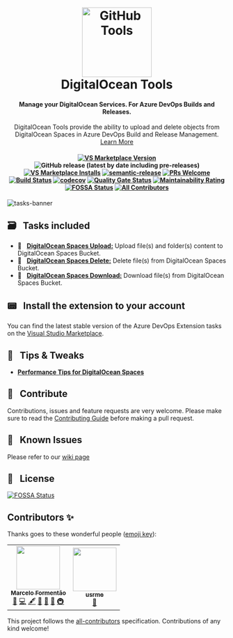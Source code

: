 <h1 align="center">
<a href="https://github.com/marceloavf/digitalocean-tools-vsts/"><img src="https://github.com/marceloavf/digitalocean-tools-vsts/blob/master/Extension/images/icon512.png" alt="GitHub Tools" width="160"></a>
<br>
DigitalOcean Tools
<br>
</h1>

<h4 align="center">Manage your DigitalOcean Services. For Azure DevOps Builds and Releases.</h4>

<p align="center">DigitalOcean Tools provide the ability to upload and delete objects from DigitalOcean Spaces in Azure DevOps Build and Release Management. <a href="https://github.com/marceloavf/digitalocean-tools-vsts/wiki">Learn More</a></p>

<h4 align="center">

 [![VS Marketplace Version](https://vsmarketplacebadge.apphb.com/version-short/marcelo-formentao.digitalocean-tools.svg?label=Production&color=0080ff)](https://marketplace.visualstudio.com/items?itemName=marcelo-formentao.digitalocean-tools) ![GitHub release (latest by date including pre-releases)](https://img.shields.io/github/v/release/marceloavf/digitalocean-tools-vsts?include_prerelease&label=Development&color=blueviolet) [![VS Marketplace Installs](https://vsmarketplacebadge.apphb.com/installs/marcelo-formentao.digitalocean-tools.svg)](https://marketplace.visualstudio.com/items?itemName=marcelo-formentao.digitalocean-tools) [![semantic-release](https://img.shields.io/badge/%20%20%F0%9F%93%A6%F0%9F%9A%80-semantic--release-e10079.svg?color=success)](https://github.com/semantic-release/semantic-release) [![PRs Welcome](https://img.shields.io/badge/PRs-welcome-brightgreen.svg)](http://makeapullrequest.com) [![Build Status](https://dev.azure.com/precisaosistemas/VSTSExtensions/_apis/build/status/marceloavf.digitalocean-tools-vsts?branchName=master)](https://dev.azure.com/precisaosistemas/VSTSExtensions/_build/latest?definitionId=264&branchName=master) [![codecov](https://codecov.io/gh/marceloavf/digitalocean-tools-vsts/branch/master/graph/badge.svg)](https://codecov.io/gh/marceloavf/digitalocean-tools-vsts) [![Quality Gate Status](https://sonarcloud.io/api/project_badges/measure?project=marceloavf_digitalocean-tools-vsts&metric=alert_status)](https://sonarcloud.io/dashboard?id=marceloavf_digitalocean-tools-vsts) [![Maintainability Rating](https://sonarcloud.io/api/project_badges/measure?project=marceloavf_digitalocean-tools-vsts&metric=sqale_rating)](https://sonarcloud.io/dashboard?id=marceloavf_digitalocean-tools-vsts)[![FOSSA Status](https://app.fossa.com/api/projects/git%2Bgithub.com%2Fmarceloavf%2Fdigitalocean-tools-vsts.svg?type=shield)](https://app.fossa.com/projects/git%2Bgithub.com%2Fmarceloavf%2Fdigitalocean-tools-vsts?ref=badge_shield)<!-- ALL-CONTRIBUTORS-BADGE:START - Do not remove or modify this section -->
[![All Contributors](https://img.shields.io/badge/all_contributors-2-orange.svg?style=flat-square)](#contributors-)
<!-- ALL-CONTRIBUTORS-BADGE:END -->

</h4>

![tasks-banner](https://github.com/marceloavf/digitalocean-tools-vsts/blob/master/Extension/images/tasks-banner.png)

## 🗃 &nbsp; Tasks included

- 🔹 &nbsp; [**DigitalOcean Spaces Upload:**](https://github.com/marceloavf/digitalocean-tools-vsts/blob/master/Extension/OVERVIEW.md#digitalocean-spaces-upload) Upload file(s) and folder(s) content to DigitalOcean Spaces Bucket.
- 🔹 &nbsp; [**DigitalOcean Spaces Delete:**](https://github.com/marceloavf/digitalocean-tools-vsts/blob/master/Extension/OVERVIEW.md#digitalocean-spaces-delete) Delete file(s) from DigitalOcean Spaces Bucket.
- 🔹 &nbsp; [**DigitalOcean Spaces Download:**](https://github.com/marceloavf/digitalocean-tools-vsts/blob/master/Extension/OVERVIEW.md#digitalocean-spaces-download) Download file(s) from DigitalOcean Spaces Bucket.

## 📟 &nbsp; Install the extension to your account

You can find the latest stable version of the Azure DevOps Extension tasks on the [Visual Studio Marketplace](https://marketplace.visualstudio.com/items?itemName=marcelo-formentao.digitalocean-tools).

## 🔮 &nbsp; Tips & Tweaks

- [**Performance Tips for DigitalOcean Spaces**](https://www.digitalocean.com/docs/spaces/resources/performance-tips/)

## 🤝 &nbsp; Contribute

Contributions, issues and feature requests are very welcome. Please make sure to read the [Contributing Guide](/CONTRIBUTING.md) before making a pull request.

## 🚧 &nbsp; Known Issues

Please refer to our [wiki page](https://github.com/marceloavf/digitalocean-tools-vsts/wiki/Known-Issues)

## 📑 &nbsp; License

[![FOSSA Status](https://app.fossa.com/api/projects/git%2Bgithub.com%2Fmarceloavf%2Fdigitalocean-tools-vsts.svg?type=large)](https://app.fossa.com/projects/git%2Bgithub.com%2Fmarceloavf%2Fdigitalocean-tools-vsts?ref=badge_large)

## Contributors ✨

Thanks goes to these wonderful people ([emoji key](https://allcontributors.org/docs/en/emoji-key)):

<!-- ALL-CONTRIBUTORS-LIST:START - Do not remove or modify this section -->
<!-- prettier-ignore-start -->
<!-- markdownlint-disable -->
<table>
  <tr>
    <td align="center"><a href="https://www.linkedin.com/in/marceloavf/"><img src="https://avatars.githubusercontent.com/u/5435657?v=4?s=100" width="100px;" alt=""/><br /><sub><b>Marcelo Formentão</b></sub></a><br /><a href="#question-marceloavf" title="Answering Questions">💬</a> <a href="https://github.com/marceloavf/digitalocean-tools-vsts/commits?author=marceloavf" title="Code">💻</a> <a href="#content-marceloavf" title="Content">🖋</a> <a href="#design-marceloavf" title="Design">🎨</a> <a href="https://github.com/marceloavf/digitalocean-tools-vsts/commits?author=marceloavf" title="Documentation">📖</a> <a href="#ideas-marceloavf" title="Ideas, Planning, & Feedback">🤔</a> <a href="#infra-marceloavf" title="Infrastructure (Hosting, Build-Tools, etc)">🚇</a></td>
    <td align="center"><a href="https://usrme.xyz/"><img src="https://avatars.githubusercontent.com/u/5902545?v=4?s=100" width="100px;" alt=""/><br /><sub><b>usrme</b></sub></a><br /><a href="https://github.com/marceloavf/digitalocean-tools-vsts/commits?author=usrme" title="Documentation">📖</a></td>
  </tr>
</table>

<!-- markdownlint-restore -->
<!-- prettier-ignore-end -->

<!-- ALL-CONTRIBUTORS-LIST:END -->

This project follows the [all-contributors](https://github.com/all-contributors/all-contributors) specification. Contributions of any kind welcome!
